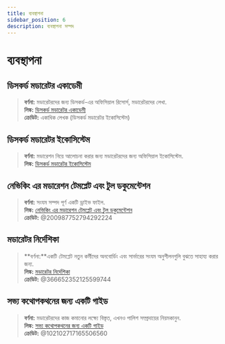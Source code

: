 ```yaml
---
title: ব্যবস্থাপনা
sidebar_position: 6
description: ব্যবস্থাপনা সম্পদ
---
```


# ব্যবস্থাপনা

## **ডিসকর্ড মডারেটর একাডেমী**

> **বর্ণনা:** মডারেটরদের জন্য ডিসকর্ড-এর অফিসিয়াল রিসোর্স, মডারেটরদের লেখা.   <br/>
**লিঙ্ক:** [ডিসকর্ড মডারেটর একাডেমী](https://dis.gd/moderation)   <br/>
**ক্রেডিট:** একাধিক লেখক (ডিসকর্ড মডারেটর ইকোসিস্টেম)

## **ডিসকর্ড মডারেটর ইকোসিস্টেম**

> **বর্ণনা:** মডারেশন নিয়ে আলোচনা করার জন্য মডারেটরদের জন্য অফিসিয়াল ইকোসিস্টেম.   <br/>
**লিঙ্ক:** [ডিসকর্ড মডারেটর ইকোসিস্টেম](https://discord.com/blog/announcing-the-discord-moderator-academy-exam)

## **নেভিকিং এর মডারেশন টেমপ্লেট এবং টুল ডকুমেন্টেশন**

> **বর্ণনা:** সংযম সম্পদ পূর্ণ একটি ড্রাইভ ফাইল.   <br/>
**লিঙ্ক:** [নেভিকিং এর মডারেশন টেমপ্লেট এবং টুল ডকুমেন্টেশন](https://drive.google.com/drive/folders/1vqdEEBqqCftZgMTkgqK8sKzxtdMANu4U)   <br/>
**ক্রেডিট:** @200987752794292224

## **মডারেটর নির্দেশিকা**

> **বর্ণনা:**একটি টেমপ্লেট নতুন কর্মীদের অনবোর্ডিং এবং সার্ভারের সংযম অনুশীলনগুলি বুঝতে সাহায্য করার জন্য.   <br/>
**লিঙ্ক:** [মডারেটর নির্দেশিকা](https://staff-guidelines.super.site/)   <br/>
**ক্রেডিট:** @366652352125599744

## **সভ্য কথোপকথনের জন্য একটি গাইড**

> **বর্ণনা:** মডারেটরদের কাজ কমানোর লক্ষ্যে বিস্তৃত, এখনও পালিশ সম্প্রদায়ের নিয়মকানুন.   <br/>
**লিঙ্ক:** [সভ্য কথোপকথনের জন্য একটি গাইড](https://conversation.guide/)   <br/>
**ক্রেডিট:** @102102717165506560
